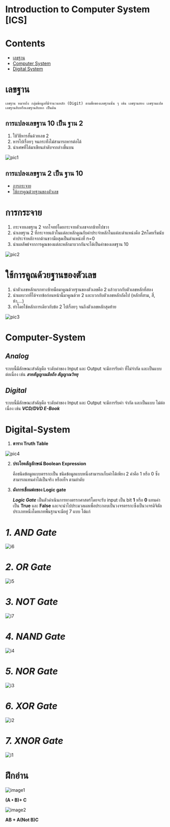 # __Introduction to Computer System [ICS]__

# __Contents__
* [เลขฐาน](#เลขฐาน)
* [Computer System](#Computer-System)
* [Digital System](#Digital-System)

# __เลขฐาน__
    เลขฐาน หมายถึง กลุ่มข้อมูลที่มีจำนวนหลัก (Digit) ตามชื่อของเลขฐานนั้น ๆ เช่น เลขฐานสอง เลขฐานแปด เลขฐานสิบหรือเลขฐานสิบหก เป็นต้น

## **การแปลงเลขฐาน 10 เป็น ฐาน 2**
1. ใช้วิธีหารสั้นด้วยเลข 2
2. หารไปเรื่อยๆ จนกระทั่งไม่สามารถหารต่อได้
3. นำเศษที่ได้มาเขียนลำดับจากล่างขึ้นบน

![pic1](pic1.png)

## **การแปลงเลขฐาน 2 เป็น ฐาน 10**
* [การกระจาย](#การกระจาย)
* [ใช้การคูณด้วยฐานของตัวเลข](#ใช้การคูณด้วยฐานของตัวเลข)

# การกระจาย
1. กระจายเลขฐาน 2 จากโจทย์โดยกระจายตัวเลขจากซ้ายไปขวา
2. นำเลขฐาน 2 ที่กระจายแล้วในแต่ละหลักคูณกับค่าประจำหลักในแต่ละตำแหน่งคือ 2nโดยเริ่มนับค่าประจำหลักจากด้านขวามือสุดเป็นตำแหน่งที่ n=0
3. นำผลลัพธ์จากการคูณของแต่ละหลักมาบวกกันจะได้เป็นค่าของเลขฐาน 10

![pic2](pic2.png)

# ใช้การคูณด้วยฐานของตัวเลข
1. นำตัวเลขหลักแรกทางซ้ายมือมาคูณด้วยฐานของตัวเลขคือ 2 แล้วบวกกับตัวเลขหลักที่สอง
2. นำผลบวกที่ได้จากข้อก่อนหน้านี้มาคูณด้วย 2 และบวกกับตัวเลขหลักถัดไป (หลักที่สาม, สี่, ห้า,...)
3. ทำโดยใช้หลักการเดียวกับข้อ 2 ไปเรื่อยๆ จนถึงตัวเลขหลักสุดท้าย

![pic3](pic3.png)

# __Computer-System__
## ***Analog***
ระบบนี้มีลักษณะสำคัญคือ ระดับค่าของ Input และ Output จะมีการรับค่า ที่ไม่จำกัด และเป็นแบบ ต่อเนื่อง เช่น ***สายสัญญาณมือถือ สัญญาณวิทยุ***

## ***Digital***
ระบบนี้มีลักษณะสำคัญคือ ระดับค่าของ Input และ Output จะมีการรับค่า จำกัด และเป็นแบบ ไม่ต่อเนื่อง เช่น ***VCD/DVD  E-Book***

# __Digital-System__
1. __ตาราง Truth Table__

![pic4](pic4.png)

2. __ประโยคสัญลักษณ์ Boolean Expression__
   
   คือชนิดข้อมูลแบบตรรกะเป็น ชนิดข้อมูลแบบหนึ่งสามารถเก็บค่าได้เพียง 2 ค่าคือ 1 หรือ 0 ซึ่งสามารถแทนค่าได้เป็นจริง หรือเท็จ ตามลำดับ

3. __ผังการเชื่อมต่อของ Logic gate__

   ___Logic Gate___ เป็นตัวดำเนินการทางตรรกศาสตร์โดยจะรับ input เป็น bit __1__ หรือ __0__ แทนค่าเป็น **True** และ **False** และจะนำไปประมวลผลเพื่อประกอบเป็นวงจรตรรกะซึ่งเป็นวงจรดิจิตัลประเภทหนึ่งโดยเกทพื้นฐานจะมีอยู่ 7 แบบ ได้แก่

# ***1. AND Gate***
![i6](i6.png)
# ***2. OR Gate***
![i5](i5.png)
# ***3. NOT Gate***
![i7](i7.png)
# ***4. NAND Gate***
![i4](i4.png)
# ***5. NOR Gate***
![i3](i3.png)
# ***6. XOR Gate***
![i2](i2.png)
# ***7. XNOR Gate***
![i1](i1.png)

# __ฝึกอ่าน__
![image1](image1.png)

__(A • B)+ C__

![image2](image2.png)

__AB + A(Not B)C__
